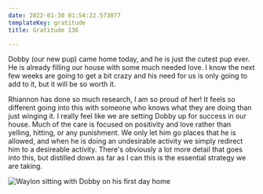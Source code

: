 ```yaml
---
date: 2022-01-30 01:54:22.573077
templateKey: gratitude
title: Gratitude 136

---
```


Dobby (our new pup) came home today, and he is just the cutest pup ever.
He is already filling our house with some much needed love.  I know the
next few weeks are going to get a bit crazy and his need for us is only
going to add to it, but it will be so worth it.

Rhiannon has done so much research, I am so proud of her!  It feels so
different going into this with someone who knows what they are doing
than just winging it.  I really feel like we are setting Dobby up for
success in our house.  Much of the care is focused on positivity and
love rather than yelling, hitting, or any punishment.  We only let him
go places that he is allowed, and when he is doing an undesirable
activity we simply redirect him to a desireable activity.  There's
obviously a lot more detail that goes into this, but distilled down as
far as I can this is the essential strategy we are taking.

![Waylon sitting with Dobby on his first day home](https://images.waylonwalker.com/waylon-dobby-jan-2022.webp)
